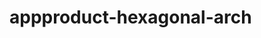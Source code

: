  # appproduct-hexagonal-arch                 
            
         
                 
  
  
  
  
 
